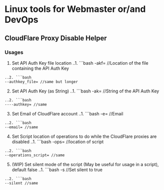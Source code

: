 # Linux tools for Webmaster or/and DevOps
## CloudFlare Proxy Disable Helper
### Usages
1. Set API Auth Key file location
..1. ```bash
-akf= //Location of the file containing the API Auth Key
```
..2. ```bash
--authkey_file= //same but longer
```
2. Set API Auth Key (as String)
..1. ```bash
-ak= //String of the API Auth Key
```
..2. ```bash
----authkey= //same
```
3. Set Email of CloudFlare account
..1. ```bash
-e= //Email
```
..2. ```bash
--email= //same
```
4. Set Script location of operations to do while the CloudFlare proxies are disabled
..1. ```bash
-ops= //location of script
```
..2. ```bash
--operations_script= //same
```
5. (WIP) Set silent mode of the script (May be useful for usage in a script), default false
..1. ```bash
-s //Set silent to true
```
..2. ```bash
--silent //same
```